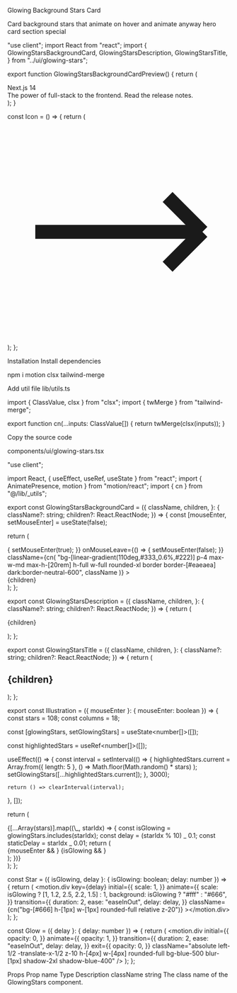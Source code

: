 Glowing Background Stars Card

Card background stars that animate on hover and animate anyway
hero
card
section
special

"use client";
import React from "react";
import {
GlowingStarsBackgroundCard,
GlowingStarsDescription,
GlowingStarsTitle,
} from "../ui/glowing-stars";

export function GlowingStarsBackgroundCardPreview() {
return (
<div className="flex py-20 items-center justify-center antialiased">
<GlowingStarsBackgroundCard>
<GlowingStarsTitle>Next.js 14</GlowingStarsTitle>
<div className="flex justify-between items-end">
<GlowingStarsDescription>
The power of full-stack to the frontend. Read the release notes.
</GlowingStarsDescription>
<div className="h-8 w-8 rounded-full bg-[hsla(0,0%,100%,.1)] flex items-center justify-center">
<Icon />
</div>
</div>
</GlowingStarsBackgroundCard>
</div>
);
}

const Icon = () => {
return (
<svg
      xmlns="http://www.w3.org/2000/svg"
      fill="none"
      viewBox="0 0 24 24"
      stroke-width="1.5"
      stroke="currentColor"
      className="h-4 w-4 text-white stroke-2"
    >
<path
        strokeLinecap="round"
        strokeLinejoin="round"
        d="M17.25 8.25L21 12m0 0l-3.75 3.75M21 12H3"
      />
</svg>
);
};

Installation
Install dependencies

npm i motion clsx tailwind-merge

Add util file
lib/utils.ts

import { ClassValue, clsx } from "clsx";
import { twMerge } from "tailwind-merge";

export function cn(...inputs: ClassValue[]) {
return twMerge(clsx(inputs));
}

Copy the source code

components/ui/glowing-stars.tsx

"use client";

import React, { useEffect, useRef, useState } from "react";
import { AnimatePresence, motion } from "motion/react";
import { cn } from "@/lib/\_utils";

export const GlowingStarsBackgroundCard = ({
className,
children,
}: {
className?: string;
children?: React.ReactNode;
}) => {
const [mouseEnter, setMouseEnter] = useState(false);

return (
<div
onMouseEnter={() => {
setMouseEnter(true);
}}
onMouseLeave={() => {
setMouseEnter(false);
}}
className={cn(
"bg-[linear-gradient(110deg,#333_0.6%,#222)] p-4 max-w-md max-h-[20rem] h-full w-full rounded-xl border border-[#eaeaea] dark:border-neutral-600",
className
)} >
<div className="flex justify-center items-center">
<Illustration mouseEnter={mouseEnter} />
</div>
<div className="px-2 pb-6">{children}</div>
</div>
);
};

export const GlowingStarsDescription = ({
className,
children,
}: {
className?: string;
children?: React.ReactNode;
}) => {
return (
<p className={cn("text-base text-white max-w-[16rem]", className)}>
{children}
</p>
);
};

export const GlowingStarsTitle = ({
className,
children,
}: {
className?: string;
children?: React.ReactNode;
}) => {
return (
<h2 className={cn("font-bold text-2xl text-[#eaeaea]", className)}>
{children}
</h2>
);
};

export const Illustration = ({ mouseEnter }: { mouseEnter: boolean }) => {
const stars = 108;
const columns = 18;

const [glowingStars, setGlowingStars] = useState<number[]>([]);

const highlightedStars = useRef<number[]>([]);

useEffect(() => {
const interval = setInterval(() => {
highlightedStars.current = Array.from({ length: 5 }, () =>
Math.floor(Math.random() \* stars)
);
setGlowingStars([...highlightedStars.current]);
}, 3000);

    return () => clearInterval(interval);

}, []);

return (
<div
className="h-48 p-1 w-full"
style={{
        display: "grid",
        gridTemplateColumns: `repeat(${columns}, 1fr)`,
        gap: `1px`,
      }} >
{[...Array(stars)].map((\_, starIdx) => {
const isGlowing = glowingStars.includes(starIdx);
const delay = (starIdx % 10) _ 0.1;
const staticDelay = starIdx _ 0.01;
return (
<div
key={`matrix-col-${starIdx}}`}
className="relative flex items-center justify-center" >
<Star
isGlowing={mouseEnter ? true : isGlowing}
delay={mouseEnter ? staticDelay : delay}
/>
{mouseEnter && <Glow delay={staticDelay} />}
<AnimatePresence mode="wait">
{isGlowing && <Glow delay={delay} />}
</AnimatePresence>
</div>
);
})}
</div>
);
};

const Star = ({ isGlowing, delay }: { isGlowing: boolean; delay: number }) => {
return (
<motion.div
key={delay}
initial={{
        scale: 1,
      }}
animate={{
        scale: isGlowing ? [1, 1.2, 2.5, 2.2, 1.5] : 1,
        background: isGlowing ? "#fff" : "#666",
      }}
transition={{
        duration: 2,
        ease: "easeInOut",
        delay: delay,
      }}
className={cn("bg-[#666] h-[1px] w-[1px] rounded-full relative z-20")} ></motion.div>
);
};

const Glow = ({ delay }: { delay: number }) => {
return (
<motion.div
initial={{
        opacity: 0,
      }}
animate={{
        opacity: 1,
      }}
transition={{
        duration: 2,
        ease: "easeInOut",
        delay: delay,
      }}
exit={{
        opacity: 0,
      }}
className="absolute left-1/2 -translate-x-1/2 z-10 h-[4px] w-[4px] rounded-full bg-blue-500 blur-[1px] shadow-2xl shadow-blue-400"
/>
);
};

Props
Prop name Type Description
className string The class name of the GlowingStars component.
